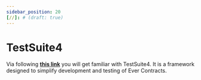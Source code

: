 ```yaml
---
sidebar_position: 20
[//]: # (draft: true)
---
```


# TestSuite4

Via following [**this link**](https://tonlabs.github.io/TestSuite4/) you will get familiar with TestSuite4. It is a framework designed to simplify development and testing of Ever Contracts. 
